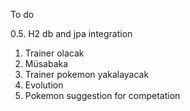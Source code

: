 To do

0.5. H2 db and jpa integration
1. Trainer olacak
2. Müsabaka
3. Trainer pokemon yakalayacak
4. Evolution
5. Pokemon suggestion for competation